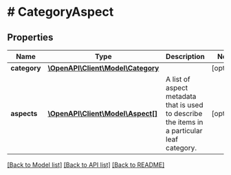 # # CategoryAspect

## Properties

Name | Type | Description | Notes
------------ | ------------- | ------------- | -------------
**category** | [**\OpenAPI\Client\Model\Category**](Category.md) |  | [optional] 
**aspects** | [**\OpenAPI\Client\Model\Aspect[]**](Aspect.md) | A list of aspect metadata that is used to describe the items in a particular leaf category. | [optional] 

[[Back to Model list]](../../README.md#documentation-for-models) [[Back to API list]](../../README.md#documentation-for-api-endpoints) [[Back to README]](../../README.md)


